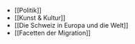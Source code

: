 - [[Politik]]
- [[Kunst & Kultur]]
- [[Die Schweiz in Europa und die Welt]]
- [[Facetten der Migration]]